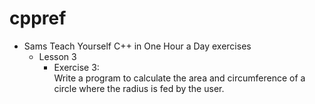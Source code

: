 # cppref
- Sams Teach Yourself C++ in One Hour a Day exercises
    - Lesson 3
        - Exercise 3:        
        Write a program to calculate the area and circumference of a circle where the
radius is fed by the user.
